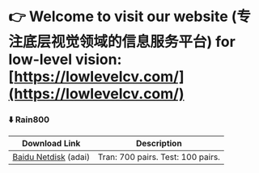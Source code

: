  # 👉️ Welcome to visit our website (专注底层视觉领域的信息服务平台) for low-level vision:[https://lowlevelcv.com/](https://lowlevelcv.com/)


### ⬇️  Rain800
| Download Link | Description |
|---------|------|
| [Baidu Netdisk](https://pan.baidu.com/s/16R6TNil6VCJw33Zm1M6iww) (adai) | Tran: 700 pairs.    Test: 100 pairs. |
